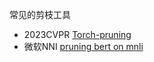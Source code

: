 常见的剪枝工具
* 2023CVPR [Torch-pruning](https://github.com/VainF/Torch-Pruning)
* 微软NNI [pruning bert on mnli](https://nni.readthedocs.io/zh/latest/tutorials/new_pruning_bert_glue.html)
